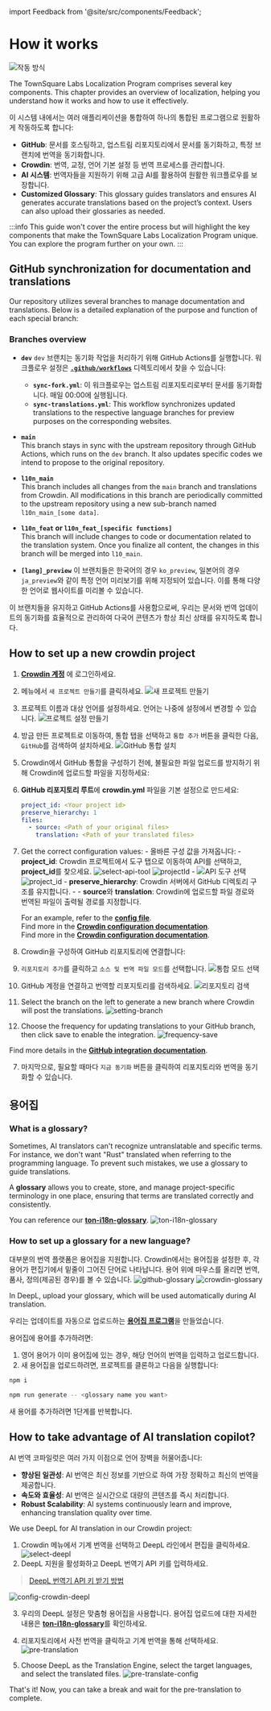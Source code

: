 import Feedback from '@site/src/components/Feedback';

# How it works

![작동 방식](/img/localizationProgramGuideline/localization-program.png)

The TownSquare Labs Localization Program comprises several key components. This chapter provides an overview of localization, helping you understand how it works and how to use it effectively.

이 시스템 내에서는 여러 애플리케이션을 통합하여 하나의 통합된 프로그램으로 원활하게 작동하도록 합니다:

- **GitHub**: 문서를 호스팅하고, 업스트림 리포지토리에서 문서를 동기화하고, 특정 브랜치에 번역을 동기화합니다.
- **Crowdin**: 번역, 교정, 언어 기본 설정 등 번역 프로세스를 관리합니다.
- **AI 시스템**: 번역자들을 지원하기 위해 고급 AI를 활용하여 원활한 워크플로우를 보장합니다.
- **Customized Glossary**: This glossary guides translators and ensures AI generates accurate translations based on the project’s context. Users can also upload their glossaries as needed.

:::info
This guide won't cover the entire process but will highlight the key components that make the TownSquare Labs Localization Program unique. You can explore the program further on your own.
:::

## GitHub synchronization for documentation and translations

Our repository utilizes several branches to manage documentation and translations. Below is a detailed explanation of the purpose and function of each special branch:

### Branches overview

- **`dev`** `dev` 브랜치는 동기화 작업을 처리하기 위해 GitHub Actions를 실행합니다. 워크플로우 설정은 [**`.github/workflows`**](https://github.com/TownSquareXYZ/ton-docs/tree/dev/.github/workflows) 디렉토리에서 찾을 수 있습니다:

  - **`sync-fork.yml`**: 이 워크플로우는 업스트림 리포지토리로부터 문서를 동기화합니다. 매일 00:00에 실행됩니다.
  - **`sync-translations.yml`**: This workflow synchronizes updated translations to the respective language branches for preview purposes on the corresponding websites.

- **`main`**\
  This branch stays in sync with the upstream repository through GitHub Actions, which runs on the `dev` branch. It also updates specific codes we intend to propose to the original repository.

- **`l10n_main`**\
  This branch includes all changes from the `main` branch and translations from Crowdin. All modifications in this branch are periodically committed to the upstream repository using a new sub-branch named `l10n_main_[some data]`.

- **`l10n_feat` or `l10n_feat_[specific functions]`**\
  This branch will include changes to code or documentation related to the translation system. Once you finalize all content, the changes in this branch will be merged into `l10_main`.

- **`[lang]_preview`** 이 브랜치들은 한국어의 경우 `ko_preview`, 일본어의 경우 `ja_preview`와 같이 특정 언어 미리보기를 위해 지정되어 있습니다. 이를 통해 다양한 언어로 웹사이트를 미리볼 수 있습니다.

이 브랜치들을 유지하고 GitHub Actions를 사용함으로써, 우리는 문서와 번역 업데이트의 동기화를 효율적으로 관리하여 다국어 콘텐츠가 항상 최신 상태를 유지하도록 합니다.

## How to set up a new crowdin project

1. [**Crowdin 계정**](https://accounts.crowdin.com/login) 에 로그인하세요.

2. 메뉴에서 `새 프로젝트 만들기`를 클릭하세요.
  ![새 프로젝트 만들기](/img/localizationProgramGuideline/howItWorked/create-new-project.png)

3. 프로젝트 이름과 대상 언어를 설정하세요. 언어는 나중에 설정에서 변경할 수 있습니다.
  ![프로젝트 설정 만들기](/img/localizationProgramGuideline/howItWorked/create-project-setting.png)

4. 방금 만든 프로젝트로 이동하여, 통합 탭을 선택하고 `통합 추가` 버튼을 클릭한 다음, `GitHub`를 검색하여 설치하세요.
  ![GitHub 통합 설치](/img/localizationProgramGuideline/howItWorked/install-github-integration.png)

5. Crowdin에서 GitHub 통합을 구성하기 전에, 불필요한 파일 업로드를 방지하기 위해 Crowdin에 업로드할 파일을 지정하세요:

  1. **GitHub 리포지토리 루트**에 **crowdin.yml** 파일을 기본 설정으로 만드세요:

      ```yml
      project_id: <Your project id>
      preserve_hierarchy: 1
      files:
        - source: <Path of your original files>
          translation: <Path of your translated files>
      ```

  2. Get the correct configuration values:
    - 올바른 구성 값을 가져옵니다:
      \- **project_id**: Crowdin 프로젝트에서 도구 탭으로 이동하여 API를 선택하고, **project_id**를 찾으세요.
      ![select-api-tool](/img/localizationProgramGuideline/howItWorked/select-api-tool.png)
      ![projectId](/img/localizationProgramGuideline/howItWorked/projectId.png)
    - ![API 도구 선택](/img/localizationProgramGuideline/howItWorked/select-api-tool.png)
      ![project_id](/img/localizationProgramGuideline/howItWorked/projectId.png)
      \- **preserve_hierarchy**: Crowdin 서버에서 GitHub 디렉토리 구조를 유지합니다.
    - - **source**와 **translation**: Crowdin에 업로드할 파일 경로와 번역된 파일이 출력될 경로를 지정합니다.

      For an example, refer to the [**config file**](https://github.com/TownSquareXYZ/ton-docs/blob/localization/crowdin.yml).\
      Find more in the [**Crowdin configuration documentation**](https://developer.crowdin.com/configuration-file/).\
      Find more in the [**Crowdin configuration documentation**](https://developer.crowdin.com/configuration-file/).

6. Crowdin을 구성하여 GitHub 리포지토리에 연결합니다:
  1. `리포지토리 추가`를 클릭하고 `소스 및 번역 파일 모드`를 선택합니다.
    ![통합 모드 선택](/img/localizationProgramGuideline/howItWorked/select-integration-mode.png)
  2. GitHub 계정을 연결하고 번역할 리포지토리를 검색하세요.
    ![리포지토리 검색](/img/localizationProgramGuideline/howItWorked/search-repo.png)
  3. Select the branch on the left to generate a new branch where Crowdin will post the translations.
    ![setting-branch](/img/localizationProgramGuideline/howItWorked/setting-branch.png)
  4. Choose the frequency for updating translations to your GitHub branch, then click save to enable the integration.
    ![frequency-save](/img/localizationProgramGuideline/howItWorked/frequency-save.png)

Find more details in the [**GitHub integration documentation**](https://support.crowdin.com/github-integration/).

7. 마지막으로, 필요할 때마다 `지금 동기화` 버튼을 클릭하여 리포지토리와 번역을 동기화할 수 있습니다.

## 용어집

### What is a glossary?

Sometimes, AI translators can't recognize untranslatable and specific terms. For instance, we don't want "Rust" translated when referring to the programming language. To prevent such mistakes, we use a glossary to guide translations.

A **glossary** allows you to create, store, and manage project-specific terminology in one place, ensuring that terms are translated correctly and consistently.

You can reference our [**ton-i18n-glossary**](https://github.com/TownSquareXYZ/ton-i18n-glossary).
![ton-i18n-glossary](/img/localizationProgramGuideline/howItWorked/ton-i18n-glossary.png)

### How to set up a glossary for a new language?

대부분의 번역 플랫폼은 용어집을 지원합니다. Crowdin에서는 용어집을 설정한 후, 각 용어가 편집기에서 밑줄이 그어진 단어로 나타납니다. 용어 위에 마우스를 올리면 번역, 품사, 정의(제공된 경우)를 볼 수 있습니다.
![github-glossary](/img/localizationProgramGuideline/howItWorked/github-glossary.png)
![crowdin-glossary](/img/localizationProgramGuideline/howItWorked/crowdin-glossary.png)

In DeepL, upload your glossary, which will be used automatically during AI translation.

우리는 업데이트를 자동으로 업로드하는 [**용어집 프로그램**](https://github.com/TownSquareXYZ/ton-i18n-glossary)을 만들었습니다.

용어집에 용어를 추가하려면:

1. 영어 용어가 이미 용어집에 있는 경우, 해당 언어의 번역을 입력하고 업로드합니다.
2. 새 용어집을 업로드하려면, 프로젝트를 클론하고 다음을 실행합니다:

```bash
npm i
```

```bash
npm run generate -- <glossary name you want>
```

새 용어를 추가하려면 1단계를 반복합니다.

## How to take advantage of AI translation copilot?

AI 번역 코파일럿은 여러 가지 이점으로 언어 장벽을 허물어줍니다:

- **향상된 일관성**: AI 번역은 최신 정보를 기반으로 하여 가장 정확하고 최신의 번역을 제공합니다.
- **속도와 효율성**: AI 번역은 실시간으로 대량의 콘텐츠를 즉시 처리합니다.
- **Robust Scalability**: AI systems continuously learn and improve, enhancing translation quality over time.

We use DeepL for AI translation in our Crowdin project:

1. Crowdin 메뉴에서 기계 번역을 선택하고 DeepL 라인에서 편집을 클릭하세요.
  ![select-deepl](/img/localizationProgramGuideline/howItWorked/select-deepl.png)
2. DeepL 지원을 활성화하고 DeepL 번역기 API 키를 입력하세요.
  > [DeepL 번역기 API 키 받기 방법](https://www.deepl.com/pro-api?cta=header-pro-api)

![config-crowdin-deepl](/img/localizationProgramGuideline/howItWorked/config-crowdin-deepl.png)

3. 우리의 DeepL 설정은 맞춤형 용어집을 사용합니다. 용어집 업로드에 대한 자세한 내용은 [**ton-i18n-glossary**](https://github.com/TownSquareXYZ/ton-i18n-glossary)를 확인하세요.

4. 리포지토리에서 사전 번역을 클릭하고 기계 번역을 통해 선택하세요.
  ![pre-translation](/img/localizationProgramGuideline/howItWorked/pre-translation.png)

5. Choose DeepL as the Translation Engine, select the target languages, and select the translated files.
  ![pre-translate-config](/img/localizationProgramGuideline/howItWorked/pre-translate-config.png)

That's it! Now, you can take a break and wait for the pre-translation to complete.

<Feedback />

